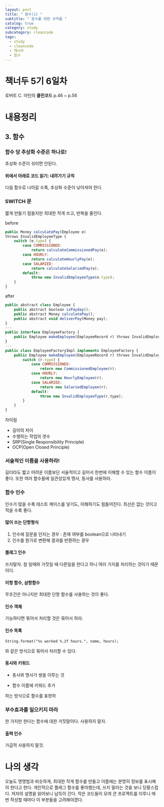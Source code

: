 ```yaml
---
layout: post
title: " 함수(1) "
subtitle: " 함수를 위한 규칙들 "
catalog: true
category: study
subcategory: cleancode
tags:
  - study
  - cleancode
  - 책너두
  - 함수
---
```


# 책너두 5기 6일차

로버트 C. 마틴의 **클린코드** p.46 ~ p.56

# 내용정리

## 3. 함수

### 함수 당 추상화 수준은 하나로!

추상화 수준이 섞이면 안된다.

#### 위에서 아래로 코드 읽기: 내려가기 규칙

다음 함수로 나아갈 수록, 추상화 수준이 낮아져야 한다.

### SWITCH 문

짧게 만들기 힘들지만 최대한 적게 쓰고, 반복을 줄인다.

before

```javascript
public Money calculatePay(Employee e)
throws InvalidEmployeeType {
    switch (e.type) {
        case COMMISSIONED:
            return calculateCommissionedPay(e);
        case HOURLY:
            return calculateHourlyPay(e);
        case SALARIED:
            return calculateSalariedPay(e);
        default:
            throw new InvalidEmployeeType(e.type);
    }
}
```

after

```javascript
public abstract class Employee {
    public abstract boolean isPayday();
    public abstract Money calculatePay();
    public abstract void deliverPay(Money pay);
}
---
public interface EmployeeFactory {
    public Employee makeEmployee(EmployeeRecord r) throws InvalidEmployeeType;
}
---
public class EmployeeFactoryImpl implements EmployeeFactory {
    public Employee makeEmployee(EmployeeRecord r) throws InvalidEmployeeType {
        switch (r.type) {
            case COMMISSIONED:
                return new CommissionedEmployee(r);
            case HOURLY:
                return new HourlyEmployee(r);
            case SALARIED:
                return new SalariedEmployee(r);
            default:
                throw new InvalidEmployeeType(r,type);
        }
    }
}
```

차이점

- 길이의 차이
- 수행하는 작업의 갯수
- SRP(Single Responsibility Principle)
- OCP(Open Closed Principle)

### 서술적인 이름을 사용하라!

길더라도 짧고 어려운 이름보단 서술적이고 길어서 한번에 이해할 수 있는 함수 이름이 좋다. 또한 여러 함수들에 일관성있게 명사, 동사를 사용하라.

### 함수 인수

인수가 많을 수록 테스트 케이스를 넣기도, 이해하기도 힘들어진다. 최선은 없는 것이고 적을 수록 좋다.

#### 많이 쓰는 단항형식

1. 인수에 질문을 던지는 경우 : 존재 여부를 boolean으로 나타내기
2. 인수를 뭔가로 변환해 결과를 반환하는 경우

#### 플래그 인수

쓰지말자. 참 일때와 거짓일 때 다른일을 한다고 하니 여러 가지를 처리하는 것이기 때문이다.

#### 이항 함수, 삼항함수

무조건은 아니지만 최대한 단항 함수를 사용하는 것이 좋다.

#### 인수 객체

가능하다면 묶어서 처리할 것은 묶어서 하라.

#### 인수 목록

`String.format("%s worked %.2f hours.", name, hours);`

와 같은 방식으로 묶어서 처리할 수 있다.

#### 동사와 키워드

- 동사와 명사가 쌍을 이루는 것

- 함수 이름에 키워드 추가

하는 방식으로 함수를 표햔하

### 부수효과를 일으키지 마라

한 가지만 한다는 함수에 대한 거짓말이다. 사용하지 말자.

#### 출력 인수

가급적 사용하지 말것.

# 나의 생각

오늘도 명명법과 비슷하게, 최대한 작게 함수를 만들고 이름에는 분명히 정보를 표시해야 한다고 한다. 개인적으로 플래그 함수를 좋아했는데, 쓰지 말라는 것을 보니 당황스럽다. 저자의 설명을 읽어보니 납득이 간다. 작은 코드들이 모여 큰 프로젝트를 이루니 매 번 작성할 때마다 이 부분들을 고려해야겠다.
